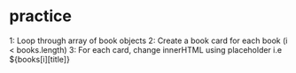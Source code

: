 # practice

1: Loop through array of book objects
2: Create a book card for each book (i < books.length)
3: For each card, change innerHTML using placeholder i.e ${books[i][title]}